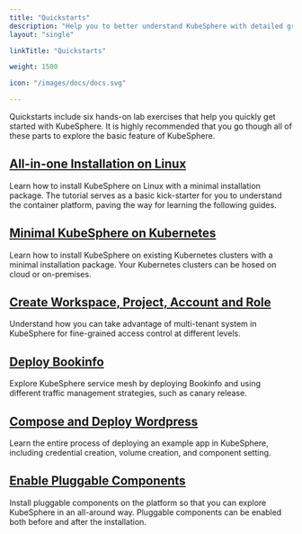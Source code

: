```yaml
---
title: "Quickstarts"
description: "Help you to better understand KubeSphere with detailed graphics and contents"
layout: "single"

linkTitle: "Quickstarts"

weight: 1500

icon: "/images/docs/docs.svg"

---
```


Quickstarts include six hands-on lab exercises that help you quickly get started with KubeSphere. It is highly recommended that you go though all of these parts to explore the basic feature of KubeSphere.

## [All-in-one Installation on Linux](https://kubesphere.io/docs/quick-start/all-in-one-on-linux/)

Learn how to install KubeSphere on Linux with a minimal installation package. The tutorial serves as a basic kick-starter for you to understand the container platform, paving the way for learning the following guides.

## [Minimal KubeSphere on Kubernetes](https://kubesphere.io/docs/quick-start/minimal-kubesphere-on-k8s/)

Learn how to install KubeSphere on existing Kubernetes clusters with a minimal installation package. Your Kubernetes clusters can be hosed on cloud or on-premises.

## [Create Workspace, Project, Account and Role](https://kubesphere.io/docs/quick-start/create-workspace-and-project/)

Understand how you can take advantage of multi-tenant system in KubeSphere for fine-grained access control at different levels.

## [Deploy Bookinfo](https://kubesphere.io/docs/quick-start/deploy-bookinfo-to-k8s/)

Explore KubeSphere service mesh by deploying Bookinfo and using different traffic management strategies, such as canary release.

## [Compose and Deploy Wordpress](https://kubesphere.io/docs/quick-start/composing-an-app/)

Learn the entire process of deploying an example app in KubeSphere, including credential creation, volume creation, and component setting.

## [Enable Pluggable Components](https://kubesphere.io/docs/quick-start/enable-pluggable-components/)

Install pluggable components on the platform so that you can explore KubeSphere in an all-around way. Pluggable components can be enabled both before and after the installation.


